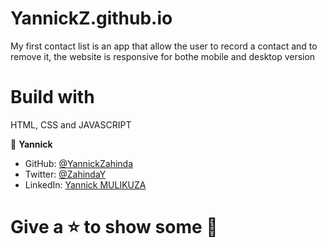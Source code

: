 # YannickZ.github.io
My first contact list is an app that allow the user to record a contact and to remove it, the website is responsive for bothe mobile and desktop version 

# Build with

HTML, CSS and JAVASCRIPT

👤 **Yannick**

- GitHub: [@YannickZahinda](https://github.com/YannickZahinda)
- Twitter: [@ZahindaY](https://twitter.com/ZahindaY)
- LinkedIn: [Yannick MULIKUZA](https://linkedin.com/in/linkedinhandle)

# Give a ⭐ to show some 🤟

